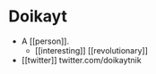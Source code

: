# Doikayt

- A [[person]].
  - [[interesting]] [[revolutionary]] 
- [[twitter]] twitter.com/doikaytnik



